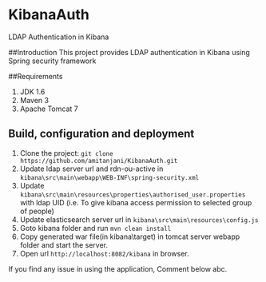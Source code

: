# KibanaAuth 
LDAP Authentication in Kibana

##Introduction
This project provides LDAP authentication in Kibana using Spring security framework

##Requirements
1. JDK 1.6
2. Maven 3
3. Apache Tomcat 7

## Build, configuration and deployment
1.    Clone the project: ``git clone https://github.com/amitanjani/KibanaAuth.git``
2.    Update ldap server url and rdn-ou-active in ```kibana\src\main\webapp\WEB-INF\spring-security.xml```
3.    Update ```kibana\src\main\resources\properties\authorised_user.properties``` with ldap UID (i.e. To give kibana access permission to selected group of people)
4.    Update elasticsearch server url in ```kibana\src\main\resources\config.js```
5.    Goto kibana folder and run ``mvn clean install``
6.    Copy generated war file(in kibana\target) in tomcat server webapp folder and start the server.
7.    Open url ``http://localhost:8082/kibana`` in browser.

If you find any issue in using the application, Comment below abc.

